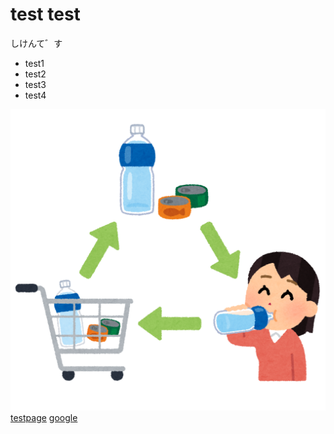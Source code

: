 # test test

しけんて゛す
- test1
- test2
- test3
- test4

![まる](./2F14C729-E2DA-4089-A4E2-2EFEC0E78931.png "POP")
[testpage](./test.html)
[google](https://www.google.co.jp/)
